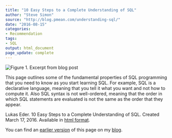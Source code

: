 ```yaml
---
title: "10 Easy Steps to a Complete Understanding of SQL"
author: "Steve Simon"
source: "http://blog.pmean.com/understanding-sql/"
date: "2016-08-15"
categories:
- Recommendation
tags:
- SQL
output: html_document
page_update: complete
---
```


![Figure 1. Excerpt from blog post](http://www.pmean.com/new-images/16/understanding-sql01.png)

<div class="notes">

This page outlines some of the fundamental properties of SQL programming that you need to know as you start learning SQL. For example, SQL is a declarative language, meaning that you tell it what you want and not how to compute it. Also SQL syntax is not well-ordered, meaning that the order in which SQL statements are evaluated is not the same as the order that they appear.

Lukas Eder. 10 Easy Steps to a Complete Understanding of SQL. Created March 17, 2016. Available in [html format][eder].

You can find an [earlier version][sim1] of this page on my [blog][sim2].

[sim1]: http://blog.pmean.com/understanding-sql/
[sim2]: http://blog.pmean.com

[eder]: https://blog.jooq.org/2016/03/17/10-easy-steps-to-a-complete-understanding-of-sql/

</div>

